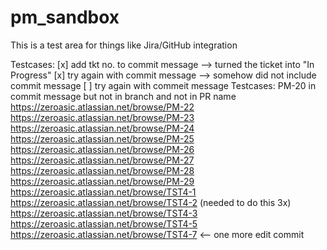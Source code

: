 # pm_sandbox

This is a test area for things like Jira/GitHub integration

Testcases:
  [x] add tkt no. to commit message --> turned the ticket into "In Progress"
  [x] try again with commit message  --> somehow did not include commit message
  [ ] try again with commeit message 
Testcases:
PM-20 in commit message but not in branch and not in PR name    
https://zeroasic.atlassian.net/browse/PM-22
https://zeroasic.atlassian.net/browse/PM-23
https://zeroasic.atlassian.net/browse/PM-24
https://zeroasic.atlassian.net/browse/PM-25
https://zeroasic.atlassian.net/browse/PM-26
https://zeroasic.atlassian.net/browse/PM-27
https://zeroasic.atlassian.net/browse/PM-28
https://zeroasic.atlassian.net/browse/PM-29
https://zeroasic.atlassian.net/browse/TST4-1
https://zeroasic.atlassian.net/browse/TST4-2 (needed to do this 3x)
https://zeroasic.atlassian.net/browse/TST4-3
https://zeroasic.atlassian.net/browse/TST4-5
https://zeroasic.atlassian.net/browse/TST4-7 <-- one more edit commit
